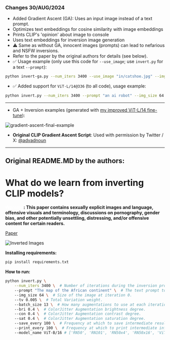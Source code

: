 ### Changes 30/AUG/2024

- Added Gradient Ascent (GA): Uses an input image instead of a text prompt.
- Optimizes text embeddings for cosine similarity with image embeddings
- Prints CLIP's 'opinion' about image to console
- Uses text embeddings for inversion image generation
- ⚠️ Same as without GA, innocent images (prompts) can lead to nefarious and NSFW inversions.
- Refer to the paper by the original authors for details (see below).
- ✅ Usage example (only use this code for `--use_image`; use `invert.py` for a text `--prompt`):
```bash
python invert-ga.py --num_iters 3400 --use_image "in/catshoe.jpg" --img_size 64 --tv 0.0005 --batch_size 13 --bri 0.4 --con 0.4 --sat 0.4 --save_every 10 --print_every 10 --model_name ViT-L/14
```
- ✅ Added support for `ViT-L/14@336` (to all code), usage example:
```bash
python invert.py --num_iters 3400 --prompt "an ai robot" --img_size 64 --tv 0.005 --batch_size 13 --bri 0.4 --con 0.4 --sat 0.4 --save_every 10 --print_every 10 --model_name ViT-L/14@336px
```
---
- GA + Inversion examples (generated with [my improved ViT-L/14 fine-tune](https://huggingface.co/zer0int/CLIP-GmP-ViT-L-14/tree/main)):

![gradient-ascent-final-example](https://github.com/user-attachments/assets/a9443a7d-a002-4f89-992a-ef9b3f3ec01a)

- **Original CLIP Gradient Ascent Script**: Used with permission by Twitter / X: [@advadnoun](https://twitter.com/advadnoun)
-----
Original README.MD by the authors:
-----

[//]: # (# CLIPInversion)
# What do we learn from inverting CLIP models?
**<span style="color:white">Warning</span>: This paper contains sexually explicit images and
language, offensive visuals and terminology, discussions on
pornography, gender bias, and other potentially unsettling,
distressing, and/or offensive content for certain readers.**

[Paper](https://arxiv.org/abs/2403.02580)

![Inverted Images](figures/main.png)

**Installing requirements:**


```bash
pip install requirements.txt
```
**How to run:**


```bash
python invert.py \
    --num_iters 3400 \  # Number of iterations during the inversion process.
    --prompt "The map of the African continent" \  # The text prompt to invert.
    --img_size 64 \  # Size of the image at iteration 0.
    --tv 0.005 \  # Total Variation weight.
    --batch_size 13 \  # How many augmentations to use at each iteration.
    --bri 0.4 \  # ColorJitter Augmentation brightness degree.
    --con 0.4 \  # ColorJitter Augmentation contrast degree.
    --sat 0.4 \  # ColorJitter Augmentation saturation degree.
    --save_every 100 \  # Frequency at which to save intermediate results.
    --print_every 100 \  # Frequency at which to print intermediate information.
    --model_name ViT-B/16 # ['RN50', 'RN101', 'RN50x4', 'RN50x16', 'ViT-B/32', 'ViT-B/16']
```
